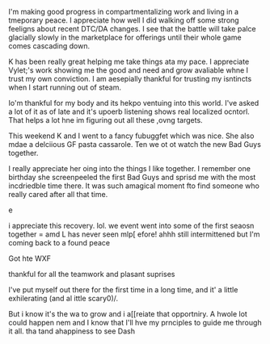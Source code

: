 I'm making good progress in compartmentalizing work and living in a tmeporary peace. I appreciate how well I did walking off some strong feeligns about recent DTC/DA changes. I see that the battle will take palce glacially slowly in the marketplace for offerings until their whole game comes cascading down.


K has been really great helping me take things ata my pace. I appreciate Vylet;'s work showing me the good and need and grow avaliable whne I trust my own conviction. I am aesepially thankful for trusting my isntincts when I start running out of steam.

Io'm thankful for my body and its hekpo ventuing into this world. I've asked a lot of it as of late and it's upoerb listening shows real localized ocntorl. That helps a lot hne im figuring out all these ,ovng targets.

This weekend K and I went to a fancy fubuggfet which was nice. She also mdae a delciious GF pasta cassarole. Ten we ot ot watch the new Bad Guys together.

I really appreciate her oing into the things I like together. I remember one birthday she screenpeeled the first Bad Guys and sprisd me with the most incdriedble time there. It was such amagical moment fto find someone who really cared after all that time.

e

i appreciate this recovery. lol. we event went into some of the first seaosn together = amd L has never seen mlp[ efore! ahhh still intermittened but I'm coming back to a found peace

Got hte WXF


thankful for all the teamwork and plasant suprises

I've put myself out there for the first time in a long time, and it' a little exhilerating (and al ittle scary0)/.

But i know it's the wa to grow and i a[[reiate that opportniry. A hwole lot could happen nem and I know that I'll hve my prnciples to guide me through it all. tha tand  ahappiness to see Dash
